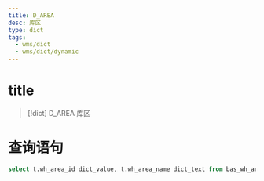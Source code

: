 ```yaml
---
title: D_AREA
desc: 库区
type: dict
tags:
  - wms/dict
  - wms/dict/dynamic
---
```

# title
>[!dict] D_AREA
> 库区

# 查询语句
```sql
select t.wh_area_id dict_value, t.wh_area_name dict_text from bas_wh_area t
```

